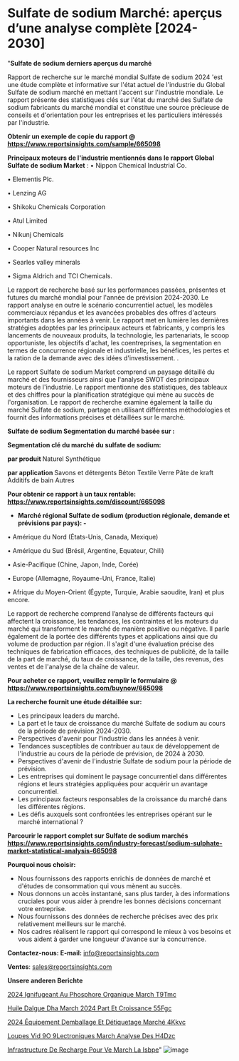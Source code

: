 # Sulfate de sodium Marché: aperçus d’une analyse complète [2024-2030]

"<strong>Sulfate de sodium derniers aperçus du marché</strong>

Rapport de recherche sur le marché mondial Sulfate de sodium 2024 'est une étude complète et informative sur l'état actuel de l'industrie du Global Sulfate de sodium marché en mettant l'accent sur l'industrie mondiale. Le rapport présente des statistiques clés sur l'état du marché des Sulfate de sodium fabricants du marché mondial et constitue une source précieuse de conseils et d'orientation pour les entreprises et les particuliers intéressés par l'industrie.

<strong>Obtenir un exemple de copie du rapport @ <a href=https://www.reportsinsights.com/sample/665098>https://www.reportsinsights.com/sample/665098</a></strong>

<strong>Principaux moteurs de l'industrie mentionnés dans le rapport Global Sulfate de sodium Market</strong> :
• Nippon Chemical Industrial Co.

• Elementis Plc.

• Lenzing AG

• Shikoku Chemicals Corporation

• Atul Limited

• Nikunj Chemicals

• Cooper Natural resources Inc

• Searles valley minerals

• Sigma Aldrich and TCI Chemicals.

Le rapport de recherche basé sur les performances passées, présentes et futures du marché mondial pour l'année de prévision 2024-2030. Le rapport analyse en outre le scénario concurrentiel actuel, les modèles commerciaux répandus et les avancées probables des offres d'acteurs importants dans les années à venir. Le rapport met en lumière les dernières stratégies adoptées par les principaux acteurs et fabricants, y compris les lancements de nouveaux produits, la technologie, les partenariats, le scoop opportuniste, les objectifs d'achat, les coentreprises, la segmentation en termes de concurrence régionale et industrielle, les bénéfices, les pertes et la ration de la demande avec des idées d'investissement. .

Le rapport Sulfate de sodium Market comprend un paysage détaillé du marché et des fournisseurs ainsi que l'analyse SWOT des principaux moteurs de l'industrie. Le rapport mentionne des statistiques, des tableaux et des chiffres pour la planification stratégique qui mène au succès de l'organisation. Le rapport de recherche examine également la taille du marché Sulfate de sodium, partage en utilisant différentes méthodologies et fournit des informations précises et détaillées sur le marché.

<strong>Sulfate de sodium Segmentation du marché basée sur :</strong>

<strong> Segmentation clé du marché du sulfate de sodium: </strong>

<strong> par produit </strong>
Naturel
Synthétique

<strong> par application </strong>
Savons et détergents
Béton
Textile
Verre
Pâte de kraft
Additifs de bain
Autres

<strong>Pour obtenir ce rapport à un taux rentable: <a href=https://www.reportsinsights.com/discount/665098>https://www.reportsinsights.com/discount/665098</a></strong>
<ul>
  <li><strong>Marché régional Sulfate de sodium (production régionale, demande et prévisions par pays): -</strong></li>
</ul>
• Amérique du Nord (États-Unis, Canada, Mexique)

• Amérique du Sud (Brésil, Argentine, Equateur, Chili)

• Asie-Pacifique (Chine, Japon, Inde, Corée)

• Europe (Allemagne, Royaume-Uni, France, Italie)

• Afrique du Moyen-Orient (Égypte, Turquie, Arabie saoudite, Iran) et plus encore.

Le rapport de recherche comprend l’analyse de différents facteurs qui affectent la croissance, les tendances, les contraintes et les moteurs du marché qui transforment le marché de manière positive ou négative. Il parle également de la portée des différents types et applications ainsi que du volume de production par région. Il s'agit d'une évaluation précise des techniques de fabrication efficaces, des techniques de publicité, de la taille de la part de marché, du taux de croissance, de la taille, des revenus, des ventes et de l'analyse de la chaîne de valeur.

<strong>Pour acheter ce rapport, veuillez remplir le formulaire @   <a href=https://www.reportsinsights.com/buynow/665098>https://www.reportsinsights.com/buynow/665098</a></strong>

<strong>La recherche fournit une étude détaillée sur:</strong>
<ul>
  <li>Les principaux leaders du marché.</li>
  <li>La part et le taux de croissance du marché Sulfate de sodium au cours de la période de prévision 2024-2030.</li>
  <li>Perspectives d'avenir pour l'industrie dans les années à venir.</li>
  <li>Tendances susceptibles de contribuer au taux de développement de l'industrie au cours de la période de prévision, de 2024 à 2030.</li>
  <li>Perspectives d'avenir de l'industrie Sulfate de sodium pour la période de prévision.</li>
  <li>Les entreprises qui dominent le paysage concurrentiel dans différentes régions et leurs stratégies appliquées pour acquérir un avantage concurrentiel.</li>
  <li>Les principaux facteurs responsables de la croissance du marché dans les différentes régions.</li>
  <li>Les défis auxquels sont confrontées les entreprises opérant sur le marché international ?</li>
</ul>

<strong>Parcourir le rapport complet sur Sulfate de sodium marchés <a href=https://www.reportsinsights.com/industry-forecast/sodium-sulphate-market-statistical-analysis-665098>https://www.reportsinsights.com/industry-forecast/sodium-sulphate-market-statistical-analysis-665098</a></strong>

<strong>Pourquoi nous choisir:</strong>
<ul>
  <li>Nous fournissons des rapports enrichis de données de marché et d'études de consommation qui vous mènent au succès.</li>
  <li>Nous donnons un accès instantané, sans plus tarder, à des informations cruciales pour vous aider à prendre les bonnes décisions concernant votre entreprise.</li>
  <li>Nous fournissons des données de recherche précises avec des prix relativement meilleurs sur le marché.</li>
  <li>Nos cadres réalisent le rapport qui correspond le mieux à vos besoins et vous aident à garder une longueur d'avance sur la concurrence.</li>
</ul>
<strong>Contactez-nous:
</strong><strong>E-mail:</strong> <a href=mailto:info@reportsinsights.com>info@reportsinsights.com</a>

<strong>Ventes</strong>: <a href=mailto:sales@reportsinsights.com>sales@reportsinsights.com</a>

<strong>Unsere anderen Berichte</strong>

<a href=https://www.linkedin.com/pulse/2024-ignifugeant-au-phosphore-organique-march%C3%A9-t9tmc/>2024 Ignifugeant Au Phosphore Organique March T9Tmc</a>

<a href=https://www.linkedin.com/pulse/huile-dalgue-dha-march%C3%A9-2024-part-et-croissance-55fgc/>Huile Dalgue Dha March 2024 Part Et Croissance 55Fgc</a>

<a href=https://www.linkedin.com/pulse/2024-équipement-demballage-et-détiquetage-marché-4kkvc/>2024 Équipement Demballage Et Détiquetage Marché 4Kkvc</a>

<a href=https://www.linkedin.com/pulse/loupes-vid%C3%A9o-%C3%A9lectroniques-march%C3%A9-analyse-des-h4dzc/>Loupes Vid 9O  9Lectroniques March Analyse Des H4Dzc</a>

<a href=https://www.linkedin.com/pulse/infrastructure-de-recharge-pour-ve-march%C3%A9-la-isbpe/>Infrastructure De Recharge Pour Ve March La Isbpe</a>"
![image](https://github.com/daminid12/RImarketdynamics/assets/158430485/a644e09c-e5cd-4767-9789-159b5b5b38a4)
